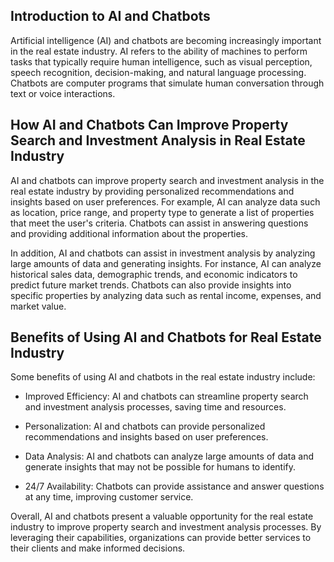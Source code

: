
Introduction to AI and Chatbots
-------------------------------

Artificial intelligence (AI) and chatbots are becoming increasingly important in the real estate industry. AI refers to the ability of machines to perform tasks that typically require human intelligence, such as visual perception, speech recognition, decision-making, and natural language processing. Chatbots are computer programs that simulate human conversation through text or voice interactions.

How AI and Chatbots Can Improve Property Search and Investment Analysis in Real Estate Industry
-----------------------------------------------------------------------------------------------

AI and chatbots can improve property search and investment analysis in the real estate industry by providing personalized recommendations and insights based on user preferences. For example, AI can analyze data such as location, price range, and property type to generate a list of properties that meet the user's criteria. Chatbots can assist in answering questions and providing additional information about the properties.

In addition, AI and chatbots can assist in investment analysis by analyzing large amounts of data and generating insights. For instance, AI can analyze historical sales data, demographic trends, and economic indicators to predict future market trends. Chatbots can also provide insights into specific properties by analyzing data such as rental income, expenses, and market value.

Benefits of Using AI and Chatbots for Real Estate Industry
----------------------------------------------------------

Some benefits of using AI and chatbots in the real estate industry include:

* Improved Efficiency: AI and chatbots can streamline property search and investment analysis processes, saving time and resources.

* Personalization: AI and chatbots can provide personalized recommendations and insights based on user preferences.

* Data Analysis: AI and chatbots can analyze large amounts of data and generate insights that may not be possible for humans to identify.

* 24/7 Availability: Chatbots can provide assistance and answer questions at any time, improving customer service.

Overall, AI and chatbots present a valuable opportunity for the real estate industry to improve property search and investment analysis processes. By leveraging their capabilities, organizations can provide better services to their clients and make informed decisions.
